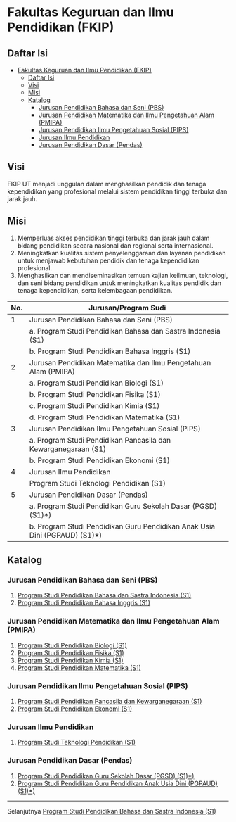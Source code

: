# Fakultas Keguruan dan Ilmu Pendidikan (FKIP)

## Daftar Isi

- [Fakultas Keguruan dan Ilmu Pendidikan (FKIP)](#fakultas-keguruan-dan-ilmu-pendidikan-fkip)
  - [Daftar Isi](#daftar-isi)
  - [Visi](#visi)
  - [Misi](#misi)
  - [Katalog](#katalog)
    - [Jurusan Pendidikan Bahasa dan Seni (PBS)](#jurusan-pendidikan-bahasa-dan-seni-pbs)
    - [Jurusan Pendidikan Matematika dan Ilmu Pengetahuan Alam (PMIPA)](#jurusan-pendidikan-matematika-dan-ilmu-pengetahuan-alam-pmipa)
    - [Jurusan Pendidikan Ilmu Pengetahuan Sosial (PIPS)](#jurusan-pendidikan-ilmu-pengetahuan-sosial-pips)
    - [Jurusan Ilmu Pendidikan](#jurusan-ilmu-pendidikan)
    - [Jurusan Pendidikan Dasar (Pendas)](#jurusan-pendidikan-dasar-pendas)

## Visi

FKIP UT menjadi unggulan dalam menghasilkan pendidik dan tenaga kependidikan yang profesional melalui sistem pendidikan tinggi terbuka dan jarak jauh.

## Misi

1. Memperluas akses pendidikan tinggi terbuka dan jarak jauh dalam bidang pendidikan secara nasional dan regional serta internasional.
2. Meningkatkan kualitas sistem penyelenggaraan dan layanan pendidikan untuk menjawab kebutuhan pendidik dan tenaga kependidikan profesional.
3. Menghasilkan dan mendiseminasikan temuan kajian keilmuan, teknologi, dan seni bidang pendidikan untuk meningkatkan kualitas pendidik dan tenaga kependidikan, serta kelembagaan pendidikan.

| No. | Jurusan/Program Sudi                                                       |
| --- | -------------------------------------------------------------------------- |
| 1   | Jurusan Pendidikan Bahasa dan Seni (PBS)                                   |
|     | a. Program Studi Pendidikan Bahasa dan Sastra Indonesia (S1)               |
|     | b. Program Studi Pendidikan Bahasa Inggris (S1)                            |
| 2   | Jurusan Pendidikan Matematika dan Ilmu Pengetahuan Alam (PMIPA)            |
|     | a. Program Studi Pendidikan Biologi (S1)                                   |
|     | b. Program Studi Pendidikan Fisika (S1)                                    |
|     | c. Program Studi Pendidikan Kimia (S1)                                     |
|     | d. Program Studi Pendidikan Matematika (S1)                                |
| 3   | Jurusan Pendidikan Ilmu Pengetahuan Sosial (PIPS)                          |
|     | a. Program Studi Pendidikan Pancasila dan Kewarganegaraan (S1)             |
|     | b. Program Studi Pendidikan Ekonomi (S1)                                   |
| 4   | Jurusan Ilmu Pendidikan                                                    |
|     | Program Studi Teknologi Pendidikan (S1)                                    |
| 5   | Jurusan Pendidikan Dasar (Pendas)                                          |
|     | a. Program Studi Pendidikan Guru Sekolah Dasar (PGSD) (S1)*)               |
|     | b. Program Studi Pendidikan Guru Pendidikan Anak Usia Dini (PGPAUD) (S1)*) |

## Katalog

### Jurusan Pendidikan Bahasa dan Seni (PBS)

1. [Program Studi Pendidikan Bahasa dan Sastra Indonesia (S1)](pendidikan-bahasa-dan-sastra-indonesia-s1.md)
2. [Program Studi Pendidikan Bahasa Inggris (S1)](pendidikan-bahasa-inggris-s1.md)

### Jurusan Pendidikan Matematika dan Ilmu Pengetahuan Alam (PMIPA)

1. [Program Studi Pendidikan Biologi (S1)](pendidikan-biologi-s1.md)
2. [Program Studi Pendidikan Fisika (S1)](pendidikan-fisika-s1.md)
3. [Program Studi Pendidikan Kimia (S1)](pendidikan-kimia-s1.md)
4. [Program Studi Pendidikan Matematika (S1)](pendidikan-matematika-s1.md)

### Jurusan Pendidikan Ilmu Pengetahuan Sosial (PIPS)

1. [Program Studi Pendidikan Pancasila dan Kewarganegaraan (S1)](pendidikan-pancasila-dan-kewarganegaraan-s1.md)
2. [Program Studi Pendidikan Ekonomi (S1)](pendidikan-ekonomi-s1.md)

### Jurusan Ilmu Pendidikan

1. [Program Studi Teknologi Pendidikan (S1)](program-studi-teknologi-pendidikan-s1.md)

### Jurusan Pendidikan Dasar (Pendas)

1. [Program Studi Pendidikan Guru Sekolah Dasar (PGSD) (S1)*)](pendidikan-guru-sekolah-dasar-pgsd-s1.md)
2. [Program Studi Pendidikan Guru Pendidikan Anak Usia Dini (PGPAUD) (S1)*)](pendidikan-guru-pendidikan-anak-usia-dini-pgpaud-s1.md)

***

Selanjutnya [Program Studi Pendidikan Bahasa dan Sastra Indonesia (S1)](pendidikan-bahasa-dan-sastra-indonesia-s1.md)
